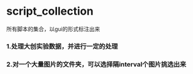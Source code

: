 # script_collection
所有脚本的集合，以gui的形式标注出来


### 1.处理大创实验数据，并进行一定的处理

### 2.对一个大量图片的文件夹，可以选择隔interval个图片挑选出来